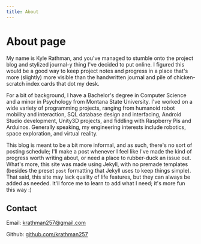 ```yaml
---
title: About
---
```


# About page

My name is Kyle Rathman, and you've managed to stumble onto the project blog and stylized journal-y thing I've decided to put online. I figured this would be a good way to keep project notes and progress in a place that's more (slightly) more visible than the handwritten journal and pile of chicken-scratch index cards that dot my desk.

For a bit of background, I have a Bachelor's degree in Computer Science and a minor in Psychology from Montana State University. I've worked on a wide variety of programming projects, ranging from humanoid robot mobility and interaction, SQL database design and interfacing, Android Studio development, Unity3D projects, and fiddling with Raspberry Pis and Arduinos. Generally speaking, my engineering interests include robotics, space exploration, and virtual reality.

This blog is meant to be a bit more informal, and as such, there's no sort of posting schedule; I'll make a post whenever I feel like I've made the kind of progress worth writing about, or need a place to rubber-duck an issue out. What's more, this site was made using Jekyll, with no premade templates (besides the preset `post` formatting that Jekyll uses to keep things simple). That said, this site may lack quality of life features, but they can always be added as needed. It'll force me to learn to add what I need; it's more fun this way :)

## Contact

Email: [krathman257@gmail.com](mailto:krathman257@gmail.com)

Github: [github.com/krathman257](http://github.com/krathman257)
